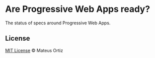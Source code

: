 # Are Progressive Web Apps ready?

The status of specs around Progressive Web Apps.

## License

[MIT License](http://mateusortiz.mit-license.org/) © Mateus Ortiz
